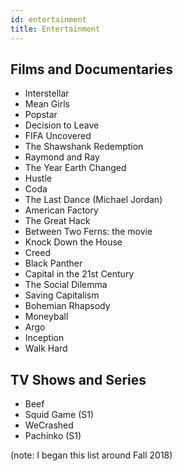 ```yaml
---
id: entertainment
title: Entertainment
---
```


## Films and Documentaries
- Interstellar
- Mean Girls
- Popstar
- Decision to Leave
- FIFA Uncovered
- The Shawshank Redemption
- Raymond and Ray
- The Year Earth Changed
- Hustle
- Coda
- The Last Dance (Michael Jordan)
- American Factory
- The Great Hack
- Between Two Ferns: the movie
- Knock Down the House
- Creed
- Black Panther
- Capital in the 21st Century
- The Social Dilemma
- Saving Capitalism
- Bohemian Rhapsody
- Moneyball
- Argo
- Inception
- Walk Hard

## TV Shows and Series
- Beef
- Squid Game (S1)
- WeCrashed
- Pachinko (S1)

(note: I began this list around Fall 2018)